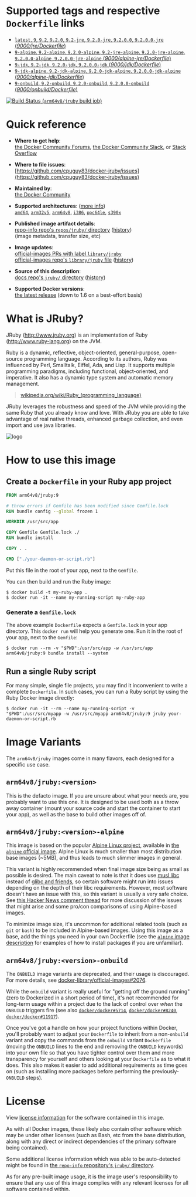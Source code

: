 <!--

********************************************************************************

WARNING:

    DO NOT EDIT "jruby/README.md"

    IT IS AUTO-GENERATED

    (from the other files in "jruby/" combined with a set of templates)

********************************************************************************

-->

# Supported tags and respective `Dockerfile` links

-	[`latest`, `9`, `9.2`, `9.2.0`, `9.2-jre`, `9.2.0-jre`, `9.2.0.0`, `9.2.0.0-jre` (*9000/jre/Dockerfile*)](https://github.com/cpuguy83/docker-jruby/blob/fadb44e816ee8d361d0ff45261efe1482a4d9441/9000/jre/Dockerfile)
-	[`9-alpine`, `9.2-alpine`, `9.2.0-alpine`, `9.2-jre-alpine`, `9.2.0-jre-alpine`, `9.2.0.0-alpine`, `9.2.0.0-jre-alpine` (*9000/alpine-jre/Dockerfile*)](https://github.com/cpuguy83/docker-jruby/blob/fadb44e816ee8d361d0ff45261efe1482a4d9441/9000/alpine-jre/Dockerfile)
-	[`9-jdk`, `9.2-jdk`, `9.2.0-jdk`, `9.2.0.0-jdk` (*9000/jdk/Dockerfile*)](https://github.com/cpuguy83/docker-jruby/blob/fadb44e816ee8d361d0ff45261efe1482a4d9441/9000/jdk/Dockerfile)
-	[`9-jdk-alpine`, `9.2-jdk-alpine`, `9.2.0-jdk-alpine`, `9.2.0.0-jdk-alpine` (*9000/alpine-jdk/Dockerfile*)](https://github.com/cpuguy83/docker-jruby/blob/fadb44e816ee8d361d0ff45261efe1482a4d9441/9000/alpine-jdk/Dockerfile)
-	[`9-onbuild`, `9.2-onbuild`, `9.2.0-onbuild`, `9.2.0.0-onbuild` (*9000/onbuild/Dockerfile*)](https://github.com/cpuguy83/docker-jruby/blob/fadb44e816ee8d361d0ff45261efe1482a4d9441/9000/onbuild/Dockerfile)

[![Build Status](https://doi-janky.infosiftr.net/job/multiarch/job/arm64v8/job/jruby/badge/icon) (`arm64v8/jruby` build job)](https://doi-janky.infosiftr.net/job/multiarch/job/arm64v8/job/jruby/)

# Quick reference

-	**Where to get help**:  
	[the Docker Community Forums](https://forums.docker.com/), [the Docker Community Slack](https://blog.docker.com/2016/11/introducing-docker-community-directory-docker-community-slack/), or [Stack Overflow](https://stackoverflow.com/search?tab=newest&q=docker)

-	**Where to file issues**:  
	[https://github.com/cpuguy83/docker-jruby/issues](https://github.com/cpuguy83/docker-jruby/issues)

-	**Maintained by**:  
	[the Docker Community](https://github.com/cpuguy83/docker-jruby)

-	**Supported architectures**: ([more info](https://github.com/docker-library/official-images#architectures-other-than-amd64))  
	[`amd64`](https://hub.docker.com/r/amd64/jruby/), [`arm32v5`](https://hub.docker.com/r/arm32v5/jruby/), [`arm64v8`](https://hub.docker.com/r/arm64v8/jruby/), [`i386`](https://hub.docker.com/r/i386/jruby/), [`ppc64le`](https://hub.docker.com/r/ppc64le/jruby/), [`s390x`](https://hub.docker.com/r/s390x/jruby/)

-	**Published image artifact details**:  
	[repo-info repo's `repos/jruby/` directory](https://github.com/docker-library/repo-info/blob/master/repos/jruby) ([history](https://github.com/docker-library/repo-info/commits/master/repos/jruby))  
	(image metadata, transfer size, etc)

-	**Image updates**:  
	[official-images PRs with label `library/jruby`](https://github.com/docker-library/official-images/pulls?q=label%3Alibrary%2Fjruby)  
	[official-images repo's `library/jruby` file](https://github.com/docker-library/official-images/blob/master/library/jruby) ([history](https://github.com/docker-library/official-images/commits/master/library/jruby))

-	**Source of this description**:  
	[docs repo's `jruby/` directory](https://github.com/docker-library/docs/tree/master/jruby) ([history](https://github.com/docker-library/docs/commits/master/jruby))

-	**Supported Docker versions**:  
	[the latest release](https://github.com/docker/docker-ce/releases/latest) (down to 1.6 on a best-effort basis)

# What is JRuby?

JRuby (http://www.jruby.org) is an implementation of Ruby (http://www.ruby-lang.org) on the JVM.

Ruby is a dynamic, reflective, object-oriented, general-purpose, open-source programming language. According to its authors, Ruby was influenced by Perl, Smalltalk, Eiffel, Ada, and Lisp. It supports multiple programming paradigms, including functional, object-oriented, and imperative. It also has a dynamic type system and automatic memory management.

> [wikipedia.org/wiki/Ruby_(programming_language)](https://en.wikipedia.org/wiki/Ruby_%28programming_language%29)

JRuby leverages the robustness and speed of the JVM while providing the same Ruby that you already know and love. With JRuby you are able to take advantage of real native threads, enhanced garbage collection, and even import and use java libraries.

![logo](https://raw.githubusercontent.com/docker-library/docs/fbdaaa95f768de2cb4508dde956912f4081a824a/jruby/logo.png)

# How to use this image

## Create a `Dockerfile` in your Ruby app project

```dockerfile
FROM arm64v8/jruby:9

# throw errors if Gemfile has been modified since Gemfile.lock
RUN bundle config --global frozen 1

WORKDIR /usr/src/app

COPY Gemfile Gemfile.lock ./
RUN bundle install

COPY . .

CMD ["./your-daemon-or-script.rb"]
```

Put this file in the root of your app, next to the `Gemfile`.

You can then build and run the Ruby image:

```console
$ docker build -t my-ruby-app .
$ docker run -it --name my-running-script my-ruby-app
```

### Generate a `Gemfile.lock`

The above example `Dockerfile` expects a `Gemfile.lock` in your app directory. This `docker run` will help you generate one. Run it in the root of your app, next to the `Gemfile`:

```console
$ docker run --rm -v "$PWD":/usr/src/app -w /usr/src/app arm64v8/jruby:9 bundle install --system
```

## Run a single Ruby script

For many simple, single file projects, you may find it inconvenient to write a complete `Dockerfile`. In such cases, you can run a Ruby script by using the Ruby Docker image directly:

```console
$ docker run -it --rm --name my-running-script -v "$PWD":/usr/src/myapp -w /usr/src/myapp arm64v8/jruby:9 jruby your-daemon-or-script.rb
```

# Image Variants

The `arm64v8/jruby` images come in many flavors, each designed for a specific use case.

## `arm64v8/jruby:<version>`

This is the defacto image. If you are unsure about what your needs are, you probably want to use this one. It is designed to be used both as a throw away container (mount your source code and start the container to start your app), as well as the base to build other images off of.

## `arm64v8/jruby:<version>-alpine`

This image is based on the popular [Alpine Linux project](http://alpinelinux.org), available in [the `alpine` official image](https://hub.docker.com/_/alpine). Alpine Linux is much smaller than most distribution base images (~5MB), and thus leads to much slimmer images in general.

This variant is highly recommended when final image size being as small as possible is desired. The main caveat to note is that it does use [musl libc](http://www.musl-libc.org) instead of [glibc and friends](http://www.etalabs.net/compare_libcs.html), so certain software might run into issues depending on the depth of their libc requirements. However, most software doesn't have an issue with this, so this variant is usually a very safe choice. See [this Hacker News comment thread](https://news.ycombinator.com/item?id=10782897) for more discussion of the issues that might arise and some pro/con comparisons of using Alpine-based images.

To minimize image size, it's uncommon for additional related tools (such as `git` or `bash`) to be included in Alpine-based images. Using this image as a base, add the things you need in your own Dockerfile (see the [`alpine` image description](https://hub.docker.com/_/alpine/) for examples of how to install packages if you are unfamiliar).

## `arm64v8/jruby:<version>-onbuild`

The `ONBUILD` image variants are deprecated, and their usage is discouraged. For more details, see [docker-library/official-images#2076](https://github.com/docker-library/official-images/issues/2076).

While the `onbuild` variant is really useful for "getting off the ground running" (zero to Dockerized in a short period of time), it's not recommended for long-term usage within a project due to the lack of control over *when* the `ONBUILD` triggers fire (see also [`docker/docker#5714`](https://github.com/docker/docker/issues/5714), [`docker/docker#8240`](https://github.com/docker/docker/issues/8240), [`docker/docker#11917`](https://github.com/docker/docker/issues/11917)).

Once you've got a handle on how your project functions within Docker, you'll probably want to adjust your `Dockerfile` to inherit from a non-`onbuild` variant and copy the commands from the `onbuild` variant `Dockerfile` (moving the `ONBUILD` lines to the end and removing the `ONBUILD` keywords) into your own file so that you have tighter control over them and more transparency for yourself and others looking at your `Dockerfile` as to what it does. This also makes it easier to add additional requirements as time goes on (such as installing more packages before performing the previously-`ONBUILD` steps).

# License

View [license information](https://github.com/jruby/jruby/blob/master/COPYING) for the software contained in this image.

As with all Docker images, these likely also contain other software which may be under other licenses (such as Bash, etc from the base distribution, along with any direct or indirect dependencies of the primary software being contained).

Some additional license information which was able to be auto-detected might be found in [the `repo-info` repository's `jruby/` directory](https://github.com/docker-library/repo-info/tree/master/repos/jruby).

As for any pre-built image usage, it is the image user's responsibility to ensure that any use of this image complies with any relevant licenses for all software contained within.
